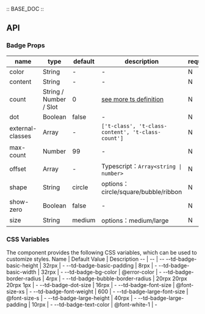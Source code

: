 :: BASE_DOC ::

## API

### Badge Props

 name             | type                   | default | description                                                                                                | required 
------------------|------------------------|---------|------------------------------------------------------------------------------------------------------------|----------
 color            | String                 | -       | \-                                                                                                         | N        
 content          | String                 | -       | \-                                                                                                         | N        
 count            | String / Number / Slot | 0       | [see more ts definition](https://github.com/Tencent/tdesign-miniprogram/blob/develop/src/common/common.ts) | N        
 dot              | Boolean                | false   | \-                                                                                                         | N        
 external-classes | Array                  | -       | `['t-class', 't-class-content', 't-class-count']`                                                          | N        
 max-count        | Number                 | 99      | \-                                                                                                         | N        
 offset           | Array                  | -       | Typescript：`Array<string \| number>`                                                                       | N        
 shape            | String                 | circle  | options：circle/square/bubble/ribbon                                                                        | N        
 show-zero        | Boolean                | false   | \-                                                                                                         | N        
 size             | String                 | medium  | options：medium/large                                                                                       | N        

### CSS Variables

The component provides the following CSS variables, which can be used to customize styles.
Name | Default Value | Description
-- | -- | --
--td-badge-basic-height | 32rpx | -
--td-badge-basic-padding | 8rpx | -
--td-badge-basic-width | 32rpx | -
--td-badge-bg-color | @error-color | -
--td-badge-border-radius | 4rpx | -
--td-badge-bubble-border-radius | 20rpx 20rpx 20rpx 1px | -
--td-badge-dot-size | 16rpx | -
--td-badge-font-size | @font-size-xs | -
--td-badge-font-weight | 600 | -
--td-badge-large-font-size | @font-size-s | -
--td-badge-large-height | 40rpx | -
--td-badge-large-padding | 10rpx | -
--td-badge-text-color | @font-white-1 | - 
